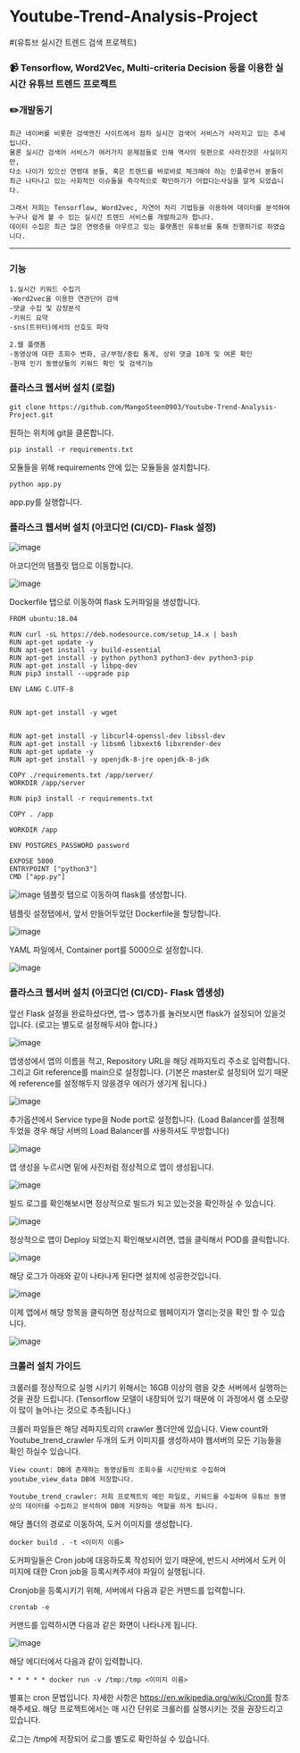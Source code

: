 # Youtube-Trend-Analysis-Project 
#(유튜브 실시간 트렌드 검색 프로젝트)

### :video_camera: Tensorflow, Word2Vec, Multi-criteria Decision 등을 이용한 실시간 유튜브 트렌드 프로젝트   


### :pencil2:개발동기

```
최근 네이버를 비롯한 검색엔진 사이트에서 점차 실시간 검색어 서비스가 사라지고 있는 추세입니다. 
물론 실시간 검색어 서비스가 여러가지 문제점들로 인해 역사의 뒷편으로 사라진것은 사실이지만,
다소 나이가 있으신 연령대 분들, 혹은 트렌드를 바로바로 체크해야 하는 인플루언서 분들이
최근 나타나고 있는 사회적인 이슈들을 즉각적으로 확인하기가 어렵다는사실을 알게 되었습니다. 

그래서 저희는 Tensorflow, Word2vec, 자연어 처리 기법등을 이용하여 데이터를 분석하여
누구나 쉽게 볼 수 있는 실시간 트렌드 서비스를 개발하고자 합니다.
데이터 수집은 최근 많은 연령층을 아우르고 있는 플랫폼인 유튜브를 통해 진행하기로 하였습니다.
```
***
### 기능
```
1.실시간 키워드 수집기
-Word2vec을 이용한 연관단어 검색
-댓글 수집 및 감정분석
-키워드 요약
-sns(트위터)에서의 선호도 파악

2.웹 플랫폼
-동영상에 대한 조회수 변화, 긍/부정/중립 통계, 상위 댓글 10개 및 여론 확인
-현재 인기 동영상들의 키워드 확인 및 검색기능

```

### 플라스크 웹서버 설치 (로컬)

```
git clone https://github.com/MangoSteen0903/Youtube-Trend-Analysis-Project.git
```

원하는 위치에 git을 클론합니다.

```
pip install -r requirements.txt
```

모듈들을 위해 requirements 안에 있는 모듈들을 설치합니다.

```
python app.py
```
app.py를 실행합니다.

### 플라스크 웹서버 설치 (아코디언 (CI/CD)- Flask 설정)

![image](https://user-images.githubusercontent.com/84823612/129846460-ad752df9-ffa9-4164-b68f-3994a5cd6c42.png)

아코디언의 템플릿 탭으로 이동합니다.

![image](https://user-images.githubusercontent.com/84823612/129847113-b2c66fd8-b77a-41ab-9c43-ef0bd2c8cd88.png)

Dockerfile 탭으로 이동하여 flask 도커파일을 생성합니다.

```
FROM ubuntu:18.04

RUN curl -sL https://deb.nodesource.com/setup_14.x | bash
RUN apt-get update -y
RUN apt-get install -y build-essential
RUN apt-get install -y python python3 python3-dev python3-pip
RUN apt-get install -y libpq-dev
RUN pip3 install --upgrade pip

ENV LANG C.UTF-8


RUN apt-get install -y wget


RUN apt-get install -y libcurl4-openssl-dev libssl-dev
RUN apt-get install -y libsm6 libxext6 libxrender-dev
RUN apt-get update -y
RUN apt-get install -y openjdk-8-jre openjdk-8-jdk

COPY ./requirements.txt /app/server/
WORKDIR /app/server

RUN pip3 install -r requirements.txt

COPY . /app

WORKDIR /app

ENV POSTGRES_PASSWORD password

EXPOSE 5000
ENTRYPOINT ["python3"]
CMD ["app.py"]
```

![image](https://user-images.githubusercontent.com/84823612/129847150-e0a1ab64-de77-400f-a195-2dead6025a01.png)
템플릿 탭으로 이동하여 flask를 생성합니다.

템플릿 설정탭에서, 앞서 만들어두었던 Dockerfile을 할당합니다.

![image](https://user-images.githubusercontent.com/84823612/129847282-6eda61dd-3e81-47f7-9e5e-a5245bdaf728.png)

YAML 파일에서, Container port를 5000으로 설정합니다.

![image](https://user-images.githubusercontent.com/84823612/129847340-380285a0-72fa-4059-8f18-81418a4f6845.png)

### 플라스크 웹서버 설치 (아코디언 (CI/CD)- Flask 앱생성)

앞선 Flask 설정을 완료하셨다면, 앱-> 앱추가를 눌러보시면 flask가 설정되어 있을것입니다. (로고는 별도로 설정해두셔야 합니다.)

![image](https://user-images.githubusercontent.com/84823612/129847559-94c52e51-63d0-4cc0-ad48-9a4d10128789.png)

앱생성에서 앱의 이름을 적고, Repository URL을 해당 레파지토리 주소로 입력합니다. 그리고 Git reference를 main으로 설정합니다. 
(기본은 master로 설정되어 있기 때문에 reference를 설정해두지 않을경우 에러가 생기게 됩니다.)

![image](https://user-images.githubusercontent.com/84823612/129847640-0da3f64a-392e-4492-b420-bf64aa2a93f3.png)

추가옵션에서 Service type을 Node port로 설정합니다. (Load Balancer를 설정해두었을 경우 해당 서버의 Load Balancer를 사용하셔도 무방합니다)

![image](https://user-images.githubusercontent.com/84823612/129847908-9a249fc6-0543-488e-ba53-3ad03c453692.png)

앱 생성을 누르시면 밑에 사진처럼 정상적으로 앱이 생성됩니다.

![image](https://user-images.githubusercontent.com/84823612/129847981-d3093749-4bf8-4c48-a2f2-57604f74d7f9.png)

빌드 로그를 확인해보시면 정상적으로 빌드가 되고 있는것을 확인하실 수 있습니다.

![image](https://user-images.githubusercontent.com/84823612/129848262-98d8310e-c026-4da0-95d1-5281d097bc91.png)

정상적으로 앱이 Deploy 되었는지 확인해보시려면, 앱을 클릭해서 POD를 클릭합니다.

![image](https://user-images.githubusercontent.com/84823612/129848382-44be36a2-b28a-4612-a377-ae22fc5ed9e4.png)

해당 로그가 아래와 같이 나타나게 된다면 설치에 성공한것입니다.

![image](https://user-images.githubusercontent.com/84823612/129848464-71d23428-dab4-4058-bea3-9f5f90d36f77.png)

이제 앱에서 해당 항목을 클릭하면 정상적으로 웹페이지가 열리는것을 확인 할 수 있습니다.

![image](https://user-images.githubusercontent.com/84823612/129848538-418413af-77e0-4d54-ace4-3766b5ec543a.png)


### 크롤러 설치 가이드

크롤러를 정상적으로 실행 시키기 위해서는 16GB 이상의 램을 갖춘 서버에서 실행하는 것을 권장 드립니다. (Tensorflow 모델이 내장되어 있기 때문에 이 과정에서 램 소모량이 많이 늘어나는 것으로 추측됩니다.)

크롤러 파일들은 해당 레파지토리의 crawler 폴더안에 있습니다. View count와 Youtube_trend_crawler 두개의 도커 이미지를 생성하셔야 웹서버의 모든 기능들을 확인 하실수 있습니다.

```
View count: DB에 존재하는 동영상들의 조회수를 시간단위로 수집하여 youtube_view_data DB에 저장합니다.

Youtube_trend_crawler: 저희 프로젝트의 메인 파일로, 키워드를 수집하여 유튜브 동영상의 데이터를 수집하고 분석하여 DB에 저장하는 역할을 하게 됩니다.
```

해당 폴더의 경로로 이동하여, 도커 이미지를 생성합니다.

```
docker build . -t <이미지 이름>
```

도커파일들은 Cron job에 대응하도록 작성되어 있기 때문에, 반드시 서버에서 도커 이미지에 대한 Cron job을 등록시켜주셔야 파일이 실행됩니다.

Cronjob을 등록시키기 위해, 서버에서 다음과 같은 커맨드를 입력합니다.

```
crontab -e
```

커맨드를 입력하시면 다음과 같은 화면이 나타나게 됩니다.

![image](https://user-images.githubusercontent.com/84823612/129850110-b43a3037-a075-4069-ad78-daa2a631ff05.png)

해당 에디터에서 다음과 같이 입력합니다.

```
* * * * * docker run -v /tmp:/tmp <이미지 이름>
```

별표는 cron 문법입니다. 자세한 사항은 https://en.wikipedia.org/wiki/Cron를 참조해주세요. 해당 프로젝트에서는 매 시간 단위로 크롤러를 실행시키는 것을 권장드리고 있습니다.

로그는 /tmp에 저장되어 로그를 별도로 확인하실 수 있습니다.


